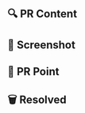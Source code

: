 ## 🔍 PR Content
<!-- 작업 내용 설명 -->

## 📸 Screenshot
<!-- 작업 화면의 스크린샷 -->

## 📍 PR Point 
<!-- 질문하고 싶은 내용 혹은 공유하고 싶은 코드 내용을 작성 -->

## 🗑️ Resolved
<!-- 연결 할 이슈를 입력해주세요. ex) #1 -->
